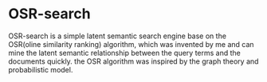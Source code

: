 OSR-search
==========

OSR-search is a simple latent semantic search engine base on the OSR(oline similarity ranking) algorithm, which was invented by me and can mine the latent semantic relationship between the query terms and the documents quickly. the OSR algorithm was inspired by the graph theory and probabilistic model.